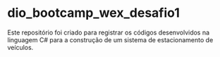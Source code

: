 # dio_bootcamp_wex_desafio1
Este repositório foi criado para registrar os códigos desenvolvidos na linguagem C# para a construção de um sistema de estacionamento de veículos.
